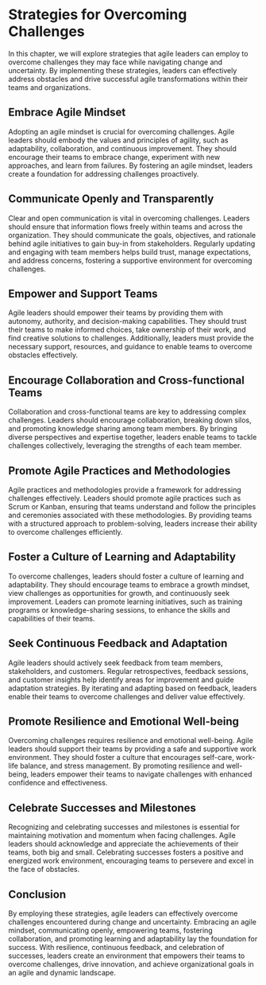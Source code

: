 Strategies for Overcoming Challenges
=============================================

In this chapter, we will explore strategies that agile leaders can employ to overcome challenges they may face while navigating change and uncertainty. By implementing these strategies, leaders can effectively address obstacles and drive successful agile transformations within their teams and organizations.

**Embrace Agile Mindset**
-------------------------

Adopting an agile mindset is crucial for overcoming challenges. Agile leaders should embody the values and principles of agility, such as adaptability, collaboration, and continuous improvement. They should encourage their teams to embrace change, experiment with new approaches, and learn from failures. By fostering an agile mindset, leaders create a foundation for addressing challenges proactively.

**Communicate Openly and Transparently**
----------------------------------------

Clear and open communication is vital in overcoming challenges. Leaders should ensure that information flows freely within teams and across the organization. They should communicate the goals, objectives, and rationale behind agile initiatives to gain buy-in from stakeholders. Regularly updating and engaging with team members helps build trust, manage expectations, and address concerns, fostering a supportive environment for overcoming challenges.

**Empower and Support Teams**
-----------------------------

Agile leaders should empower their teams by providing them with autonomy, authority, and decision-making capabilities. They should trust their teams to make informed choices, take ownership of their work, and find creative solutions to challenges. Additionally, leaders must provide the necessary support, resources, and guidance to enable teams to overcome obstacles effectively.

**Encourage Collaboration and Cross-functional Teams**
------------------------------------------------------

Collaboration and cross-functional teams are key to addressing complex challenges. Leaders should encourage collaboration, breaking down silos, and promoting knowledge sharing among team members. By bringing diverse perspectives and expertise together, leaders enable teams to tackle challenges collectively, leveraging the strengths of each team member.

**Promote Agile Practices and Methodologies**
---------------------------------------------

Agile practices and methodologies provide a framework for addressing challenges effectively. Leaders should promote agile practices such as Scrum or Kanban, ensuring that teams understand and follow the principles and ceremonies associated with these methodologies. By providing teams with a structured approach to problem-solving, leaders increase their ability to overcome challenges efficiently.

**Foster a Culture of Learning and Adaptability**
-------------------------------------------------

To overcome challenges, leaders should foster a culture of learning and adaptability. They should encourage teams to embrace a growth mindset, view challenges as opportunities for growth, and continuously seek improvement. Leaders can promote learning initiatives, such as training programs or knowledge-sharing sessions, to enhance the skills and capabilities of their teams.

**Seek Continuous Feedback and Adaptation**
-------------------------------------------

Agile leaders should actively seek feedback from team members, stakeholders, and customers. Regular retrospectives, feedback sessions, and customer insights help identify areas for improvement and guide adaptation strategies. By iterating and adapting based on feedback, leaders enable their teams to overcome challenges and deliver value effectively.

**Promote Resilience and Emotional Well-being**
-----------------------------------------------

Overcoming challenges requires resilience and emotional well-being. Agile leaders should support their teams by providing a safe and supportive work environment. They should foster a culture that encourages self-care, work-life balance, and stress management. By promoting resilience and well-being, leaders empower their teams to navigate challenges with enhanced confidence and effectiveness.

**Celebrate Successes and Milestones**
--------------------------------------

Recognizing and celebrating successes and milestones is essential for maintaining motivation and momentum when facing challenges. Agile leaders should acknowledge and appreciate the achievements of their teams, both big and small. Celebrating successes fosters a positive and energized work environment, encouraging teams to persevere and excel in the face of obstacles.

Conclusion
----------

By employing these strategies, agile leaders can effectively overcome challenges encountered during change and uncertainty. Embracing an agile mindset, communicating openly, empowering teams, fostering collaboration, and promoting learning and adaptability lay the foundation for success. With resilience, continuous feedback, and celebration of successes, leaders create an environment that empowers their teams to overcome challenges, drive innovation, and achieve organizational goals in an agile and dynamic landscape.
